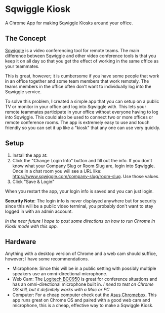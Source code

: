 # Sqwiggle Kiosk

A Chrome App for making Sqwiggle Kiosks around your office.

## The Concept
[Sqwiggle](https://www.sqwiggle.com/) is a video conferencing tool for remote teams. The main difference between Sqwiggle and other video conference tools is that you keep it on all day so that you get the effect of working in the same office as your teammates.

This is great, however; it is cumbersome if you have some people that work in an office together and some team members that work remotely.  The teams members in the office often don't want to individually log into the Sqwiggle service.

To solve this problem, I created a simple app that you can setup on a public TV or monitor in your office and log into Sqwiggle with.  This lets your remote teammates participate in your office without everyone having to log into Sqwiggle. This could also be used to connect two or more offices or remote conference rooms. The app is extremely easy to use and touch friendly so you can set it up like a "kiosk" that any one can use very quickly.

## Setup

1. Install the app at: 
2. Click the "Change Login Info" button and fill out the info. If you don't know what your Company Slug or Room Slug are, login into Sqwiggle. Once in a chat room you will see a URL like: https://www.sqwiggle.com/company-slug/room-slug. Use those values.
3. Click "Save & Login"

When you restart the app, your login info is saved and you can just login.

**Security Note:** The login info is never displayed anywhere but for security since this will be a public video terminal, you probably don't want to stay logged in with an admin account.

*In the near future I hope to post some directions on how to run Chrome in Kiosk mode with this app.*

## Hardware

Anything with a desktop version of Chrome and a web cam should suffice, however; I have some recommendations.

* Microphone: Since this will be in a public setting with possibly multiple speakers use an omni-directional microphone.
* Web Cam: The [Logitech BCC950](http://www.logitech.com/en-us/product/conferencecam?crid=1545) is great for conference situations and has an omni-directional microphone built in. *I need to test on Chrome OS still, but it definitely works with a Mac or PC*
* Computer: For a cheap computer check out the [Asus Chromebox](http://promos.asus.com/us/chrome-os/chromebox/). This app runs great on Chrome OS and paired with a good web cam and microphone, this is a cheap, effective way to make a Sqwiggle Kiosk.

